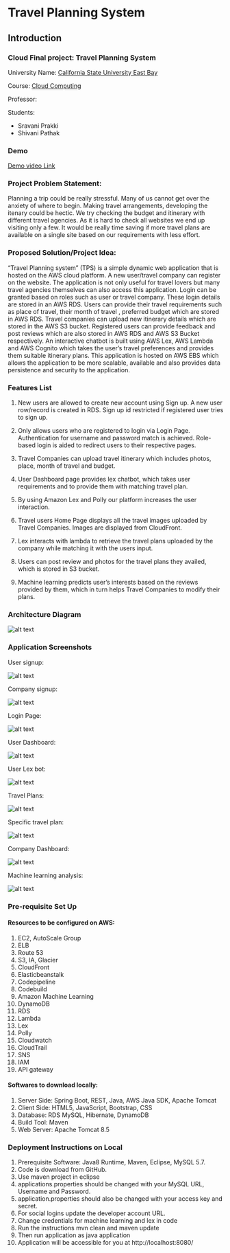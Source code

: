 # Travel Planning System

## Introduction
 
### Cloud Final project: Travel Planning System

University Name: [California State University East Bay](https://www.csueastbay.edu/)

Course: [Cloud Computing](https://catalog.csueastbay.edu/preview_course_nopop.php?catoid=21&coid=82452)

Professor: 

Students:

- Sravani Prakki
- Shivani Pathak


### Demo
[Demo video Link]()

### Project Problem Statement:

Planning a trip could be really stressful. Many of us cannot get over the anxiety of where to begin. Making travel arrangements, developing the itenary could be hectic. We try checking the budget and itinerary with different travel agencies. As it is hard to check all websites we end up visiting only a few. It would be really time saving if more travel plans are available on a single site based on our requirements with less effort. 

### Proposed Solution/Project Idea:

“Travel Planning system” (TPS) is a simple dynamic web application that is hosted on the AWS cloud platform. A new user/travel company can register on the website. The application is not only useful for travel lovers but many travel agencies themselves can also access this application. Login can be granted based on roles such as user or travel company. These login details are stored in an AWS RDS. Users can provide their travel requirements such as place of travel, their month of travel , preferred budget which are stored in AWS RDS. Travel companies can upload new itinerary details which are stored in the AWS S3 bucket. Registered users can provide feedback and post reviews which are also stored in AWS RDS and AWS S3 Bucket respectively.  An interactive chatbot is built using AWS Lex, AWS Lambda and AWS Cognito which takes the user’s travel preferences and provides them suitable itinerary plans. This application is hosted on AWS EBS which allows the application to be more scalable,  available and also provides data persistence and security to the application.

### Features List

1.	New users are allowed to create new account using Sign up. A new user row/record is created in RDS. Sign up id restricted if registered user tries to sign up.

2.	Only allows users who are registered to login via Login Page. Authentication for username and password match is achieved. Role-based login is aided to redirect users to their respective pages.

3.	Travel Companies can upload travel itinerary which includes photos, place, month of travel and budget.

4.	User Dashboard page provides lex chatbot, which takes user requirements and to provide them with matching travel plan.
5.	By using Amazon Lex and Polly our platform increases the user interaction.
6.	Travel users Home Page displays all the travel images uploaded by Travel Companies. Images are displayed from CloudFront.
7.	Lex interacts with lambda to retrieve the travel plans uploaded by the company while matching it with the users input. 
8.	Users can post review and photos for the travel plans they availed, which is stored in S3 bucket.
9.	Machine learning predicts user’s interests based on the reviews provided by them, which in turn helps Travel Companies to modify their plans.

### Architecture Diagram
![alt text]()


### Application Screenshots

User signup:

 ![alt text](https://github.com/AnandMuralidhar/TravelEasy/blob/master/usersignup.png)



Company signup:

 ![alt text](https://github.com/AnandMuralidhar/TravelEasy/blob/master/companysignup.png)



Login Page:

 ![alt text](https://github.com/shivanipathak/TravelWebApp/blob/Third-commit/TravelEasy-masterv1.0/Lexchatbot.jpg)



User Dashboard:

![alt text](https://github.com/AnandMuralidhar/TravelEasy/blob/master/userdashboard.png)


User Lex bot:

![alt text](https://github.com/AnandMuralidhar/TravelEasy/blob/master/amazonlex.png)


Travel Plans:

![alt text](https://github.com/AnandMuralidhar/TravelEasy/blob/master/travelplans.png)


Specific travel plan:

![alt text](https://github.com/AnandMuralidhar/TravelEasy/blob/master/specifictravelplan.png)



Company Dashboard:

![alt text](https://github.com/AnandMuralidhar/TravelEasy/blob/master/companydashboard.png)



Machine learning analysis:

![alt text](https://github.com/AnandMuralidhar/TravelEasy/blob/master/machinelearning.png)

 

### Pre-requisite Set Up

#### Resources to be configured on AWS:

1.	EC2, AutoScale Group
2.	ELB
3.	Route 53
4.	S3, IA, Glacier
5.	CloudFront
6.	Elasticbeanstalk
7.	Codepipeline
8.	Codebuild
9.	Amazon Machine Learning 
10.	DynamoDB 
11.	 RDS
12.	Lambda 
13.	Lex
14.	Polly
15.	Cloudwatch
16.	CloudTrail 
17.	SNS
18.	IAM
19.	API gateway

#### Softwares to download locally:

1.	Server Side: Spring Boot, REST, Java, AWS Java SDK, Apache Tomcat
2.	Client Side: HTML5, JavaScript, Bootstrap, CSS
3.	Database: RDS MySQL, Hibernate, DynamoDB
4.	Build Tool: Maven
5.	Web Server: Apache Tomcat 8.5

### Deployment Instructions on Local
1.	Prerequisite Software: Java8 Runtime, Maven, Eclipse, MySQL 5.7.
2.	Code is download from GitHub.
3.	Use maven project in eclipse
4.	applications.properties should be changed with your MySQL URL, Username and Password.
5.	application.properties should also be changed with your access key and secret.
6.	For social logins update the developer account URL. 
7.	Change credentials for machine learning and lex in code
8.	Run the instructions mvn clean and maven update
9.	Then run application as java application
10.	Application will be accessible for you  at http://localhost:8080/
